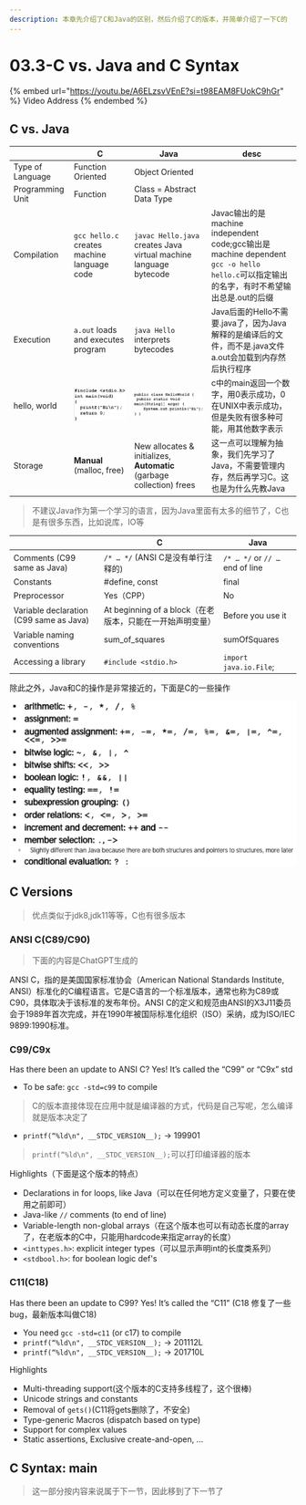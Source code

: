 ```yaml
---
description: 本章先介绍了C和Java的区别，然后介绍了C的版本，并简单介绍了一下C的
---
```


# 03.3-C vs. Java and C Syntax

{% embed url="https://youtu.be/A6ELzsvVEnE?si=t98EAM8FUokC9hGr" %}
Video Address
{% endembed %}

## C vs. Java

|                  | C                                                            | Java                                                         | desc                                                         |
| ---------------- | ------------------------------------------------------------ | ------------------------------------------------------------ | ------------------------------------------------------------ |
| Type of Language | Function Oriented                                            | Object Oriented                                              |                                                              |
| Programming Unit | Function                                                     | Class = Abstract Data Type                                   |                                                              |
| Compilation      | `gcc hello.c` creates machine language code                  | `javac Hello.java` creates Java virtual machine language bytecode | Javac输出的是machine independent code;gcc输出是machine dependent<br />`gcc -o hello hello.c`可以指定输出的名字，有时不希望输出总是.out的后缀 |
| Execution        | `a.out` loads and executes program                           | `java Hello` interprets bytecodes                            | Java后面的Hello不需要.java了，因为Java解释的是编译后的文件，而不是.java文件<br />a.out会加载到内存然后执行程序 |
| hello, world     | ![image-20240601131930467](.image/image-20240601131930467.png) | ![image-20240601131938913](.image/image-20240601131938913.png) | c中的main返回一个数字，用0表示成功，0在UNIX中表示成功，但是失败有很多种可能，用其他数字表示 |
| Storage          | **Manual** (malloc, free)                                    | New allocates & initializes, **Automatic** (garbage collection) frees | 这一点可以理解为抽象，我们先学习了Java，不需要管理内存，然后再学习C。这也是为什么先教Java |

> 不建议Java作为第一个学习的语言，因为Java里面有太多的细节了，C也是有很多东西，比如说库，IO等

|                                         | C                                                         | Java                            |
| --------------------------------------- | --------------------------------------------------------- | ------------------------------- |
| Comments (C99 same as Java)             | `/* … */` (ANSI C是没有单行注释的)                        | `/* … */` or `// …` end of line |
| Constants                               | \#define, const                                           | final                           |
| Preprocessor                            | Yes（CPP）                                                | No                              |
| Variable declaration (C99 same as Java) | At beginning of a block（在老版本，只能在一开始声明变量） | Before you use it               |
| Variable naming conventions             | sum_of_squares                                            | sumOfSquares                    |
| Accessing a library                     | `#include <stdio.h>`                                      | `import java.io.File`;          |

除此之外，Java和C的操作是非常接近的，下面是C的一些操作

![image-20240601134231279](.image/image-20240601134231279.png)

## C Versions

> 优点类似于jdk8,jdk11等等，C也有很多版本

### ANSI C(C89/C90)

> 下面的内容是ChatGPT生成的

ANSI C，指的是美国国家标准协会（American National Standards Institute, ANSI）标准化的C编程语言。它是C语言的一个标准版本，通常也称为C89或C90，具体取决于该标准的发布年份。ANSI C的定义和规范由ANSI的X3J11委员会于1989年首次完成，并在1990年被国际标准化组织（ISO）采纳，成为ISO/IEC 9899:1990标准。

### C99/C9x

Has there been an update to ANSI C? Yes! It’s called the “C99” or “C9x” std

- To be safe: `gcc -std=c99` to compile

> C的版本直接体现在应用中就是编译器的方式，代码是自己写呢，怎么编译就是版本决定了

- `printf(“%ld\n", __STDC_VERSION__);` → 199901

> `printf(“%ld\n", __STDC_VERSION__);`可以打印编译器的版本 

Highlights（下面是这个版本的特点）

- Declarations in for loops, like Java（可以在任何地方定义变量了，只要在使用之前即可）
- Java-like `//` comments (to end of line)
- Variable-length non-global arrays（在这个版本也可以有动态长度的array了，在老版本的C中，只能用hardcode来指定array的长度）
- `<inttypes.h>`: explicit integer types（可以显示声明int的长度类系列）
- `<stdbool.h>`: for boolean logic def's

### C11(C18)

Has there been an update to C99? Yes! It’s called the “C11” (C18 修复了一些bug，最新版本叫做C18)

- You need `gcc -std=c11` (or c17) to compile
- `printf(“%ld\n", __STDC_VERSION__);` → 201112L
- `printf(“%ld\n", __STDC_VERSION__);` → 201710L

Highlights

- Multi-threading support(这个版本的C支持多线程了，这个很棒)
- Unicode strings and constants
- Removal of `gets()`(C11将gets删除了，不安全)
- Type-generic Macros (dispatch based on type)
- Support for complex values
- Static assertions, Exclusive create-and-open, …

## C Syntax: main

> 这一部分按内容来说属于下一节，因此移到了下一节了
